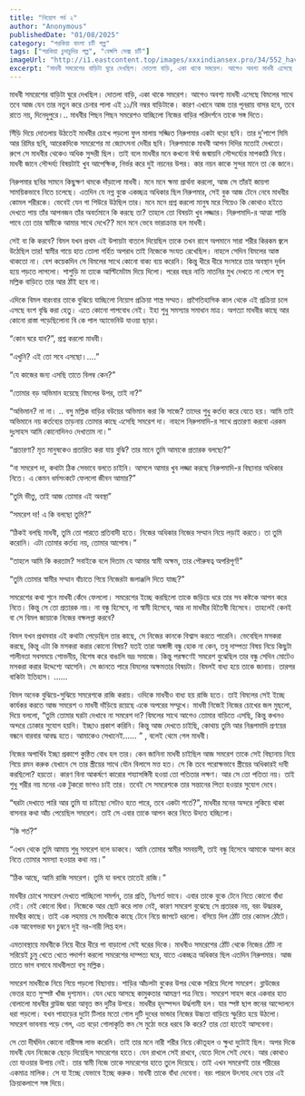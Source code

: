 ```yaml
---
title: "নিয়োগ পর্ব ২"
author: "Anonymous"
publishedDate: "01/08/2025"
category: "পরকিয়া বাংলা চটি গল্প"
tags: ["পরকিয়া চুদাচুদির গল্প", "বেঙ্গলি সেক্স চটি"]
imageUrl: "http://i1.eastcontent.top/images/xxxindiansex.pro/34/552_have.jpg"
excerpt: "মাধবী সমরেশের বাড়িটা ঘুরে দেখছিল। দোতলা বাড়ি, একা থাকে সমরেশ। আগেও অবশ্য মাধবী এসেছে বিমলের সাথে তবে আজ যেন তার নতুন করে চেনার পালা এই ১১/বি নম্বর বাড়িটাকে। কারণ এখানে আজ তার পূনরায় বাসর হবে, তবে রাতে..."
---
```


মাধবী সমরেশের বাড়িটা ঘুরে দেখছিল। দোতলা বাড়ি, একা থাকে সমরেশ। আগেও অবশ্য মাধবী এসেছে বিমলের সাথে তবে আজ যেন তার নতুন করে চেনার পালা এই ১১/বি নম্বর বাড়িটাকে। কারণ এখানে আজ তার পূনরায় বাসর হবে, তবে রাতে নয়, দিনেদুপুরে।.. মাধবীর পিছন পিছন সমরেশও যাচ্ছিলো নিজের বাড়ির পরিদর্শনে তাকে সঙ্গ দিতে।


সিঁড়ি দিয়ে দোতলায় উঠতেই মাধবীর চোখে পড়লো ফুল মালায় সজ্জিত নিরুপমার একটা বড়ো ছবি। তার দু’পাশে মিমি আর রিমির ছবি, আরেকদিকে সমরেশের মা জ্যোৎসনা দেবীর ছবি। নিরুপমাকে মাধবী আপন দিদির মতোই দেখতো। রুপে সে মাধবীর থেকেও অধিক সুন্দরী ছিল। তাই বলে মাধবীর মনে কখনো ঈর্ষা জন্মায়নি সৌন্দর্য্যের মাপকাঠি নিয়ে। মাধবী জানে সৌন্দর্য্য বিষয়টাই খুব আপেক্ষিক, নির্ভর করে দুই নয়নের উপর। কার নয়ন কাকে সুন্দর মানে তা কে জানে।


নিরুপমার ছবির সামনে কিছুক্ষণ থমকে দাঁড়ালো মাধবী। মনে মনে ক্ষমা প্রার্থনা করলো, আজ সে তাঁরই জায়গা সাময়িকভাবে নিতে চলেছে। এতদিন যে নগ্ন বুকে একচ্ছত্র অধিকার ছিল নিরুপমার, সেই বুক আজ টেনে নেবে মাধবীর কোমল শরীরকে। ভেবেই যেন গা শিউরে উঠছিল তার। মনে মনে প্রশ্ন করলো মানুষ মরে গিয়েও কি কোথাও হইতে দেখতে পায় তাঁর আপনজন তাঁর অবর্তমানে কি করছে তা? তাহলে তো বিষয়টা খুব লজ্জার। নিরুপমাদি-র আত্মা শান্তি পাবে তো তার স্বামীকে আমার সাথে দেখে?? মনে মনে ভেবে ভারাক্রান্ত হল মাধবী।


সেই বা কি করবে? বিমল যখন প্রথম এই উপায়টা বাতলে দিয়েছিল তাকে তখন রাগে অপমানে সারা শরীর কিরকম জ্বলে উঠেছিল তার! স্বামীর গায়ে হাত তোলা গর্হিত অপরাধ তাই নিজেকে সংযত রেখেছিল। নাহলে সেদিন বিমলের আস্ত থাকতো না। বেশ কয়েকদিন সে বিমলের সাথে কোনো বাক্য ব্যয় করেনি। কিন্তু ধীরে ধীরে সংসারে তার অবস্থান দূর্বল হয়ে পড়তে লাগলো। শাশুড়ি মা তাকে আল্টিমেটাম দিয়ে দিলো। পরের বছর নাতি নাতনির মুখ দেখতে না পেলে বসু মল্লিক বাড়িতে তার আর ঠাঁই হবে না।


এদিকে বিমল বারংবার তাকে বুঝিয়ে যাচ্ছিলো নিয়োগ প্রক্রিয়া শাস্ত্র সম্মত। প্রাগৈতিহাসিক কাল থেকে এই প্রক্রিয়া চলে এসছে বংশ বৃদ্ধি করা হেতু। এতে কোনো পাপবোধ নেই। ইহা শুধু সমস্যার সমাধান মাত্র। অগত্যা মাধবীর কাছে আর কোনো রাস্তা পড়েছিলোনা বি কে পাল অ্যাভেনিউ যাওয়া ছাড়া।


“কোন ঘরে যাব?”, প্রশ্ন করলো মাধবী।


“এখুনি? এই তো সবে এসছো।….”


“যে কাজের জন্য এসছি তাতে বিলম্ব কেন?”


“তোমার বড় অভিমান হয়েছে বিমলের উপর, তাই না?”


“অভিমান? না না। .. বসু মল্লিক বাড়ির বউয়ের অভিমান করা কি সাজে? তাদের শুধু কর্তব্য করে যেতে হয়। আমি তাই অভিমানে নয় কর্তব্যের তাড়নায় তোমার কাছে এসেছি সমরেশ দা। নাহলে নিরুপমাদি-র সাথে প্রতারণা করবো এরকম দুঃসাহস আমি কোনোদিনও দেখাতাম না।”


“প্রতারণা? মৃত মানুষকেও প্রতারিত করা যায় বুঝি? তার মানে তুমি আমাকে প্রতারক বলছো?”


“না সমরেশ দা, কথাটা ঠিক সেভাবে বলতে চাইনি। আসলে আমার খুব লজ্জা করছে নিরুপমাদি-র বিছানার অধিকার নিতে। এ কেমন ধর্মসংকটে ফেললো জীবন আমার?”


“তুমি ভীতু, তাই আজ তোমার এই অবস্থা”


“সমরেশ দা! এ কি বলছো তুমি?”


“ঠিকই বলছি মাধবী, তুমি তো পারতে প্রতিবাদী হতে। নিজের অধিকার নিজের সম্মান নিয়ে লড়াই করতে। তা তুমি করোনি। এটা তোমার কর্তব্য নয়, তোমার আপোষ।”


“তাহলে আমি কি করতাম? সবাইকে বলে দিতাম যে আমার স্বামী অক্ষম, তার পৌরুষত্ব অপরিপূর্ণ!”


“তুমি তোমার স্বামীর সম্মান বাঁচাতে গিয়ে নিজেরটা জলাঞ্জলি দিতে যাচ্ছ?”


সমরেশের কথা শুনে মাধবী কেঁদে ফেললো। সমরেশের ইচ্ছে করছিলো তাকে জড়িয়ে ধরে তার সব কষ্টকে আপন করে নিতে। কিন্তু সে তো প্রতারক নয়। না বন্ধু হিসেবে, না স্বামী হিসেবে, আর না মাধবীর হিতৈষী হিসেবে। তাহলেই কেনই বা সে বিমল জায়াকে নিজের বক্ষলগ্না করবে?


বিমল যখন প্রথমবার এই কথাটা পেড়েছিল তার কাছে, সে নিজের কানকে বিশ্বাস করতে পারেনি। ভেবেছিল মসকরা করছে, কিন্তু এটা কি মসকরা করার কোনো বিষয়? যতই তারা অঙ্গাঙ্গী বন্ধু হোক না কেন, তবু দাম্পত্য বিষয় নিয়ে কিছুটা শালীনতা সবসময়ে শোভনীয়, বিশেষ করে বাঙালি ভদ্র সমাজে। কিন্তু পরক্ষণেই সমরেশ বুঝেছিল তার বন্ধু সেদিন মোটেও মসকরা করার উদ্দেশ্যে আসেনি। সে জানতে পারে বিমলের অক্ষমতার বিষয়টা। বিমলই বাধ্য হয়ে তাকে জানায়। তারপর বাকিটা ইতিহাস। ……


বিমল অনেক বুঝিয়ে-সুঝিয়ে সমরেশকে রাজি করায়। ওদিকে মাধবীও বাধ্য হয় রাজি হতে। তাই বিমলের সেই ইচ্ছে কার্যকর করতে আজ সমরেশ ও মাধবী দাঁড়িয়ে রয়েছে একে অপরের সম্মুখে। মাধবী নিজেই নিজের চোখের জল মুছলো, দিয়ে বললো, “তুমি তোমার ঘরটা দেখাবে না সমরেশ দা? বিমলের সাথে আগেও তোমার বাড়িতে এসছি, কিন্তু কখনও অন্দরে ঢোকার সুযোগ হয়নি। ইচ্ছাও প্রকাশ করিনি। কিন্তু আজ দেখতে চাইছি, কোথায় তুমি আর নিরূপমাদি প্রণয়ের বন্ধনে বারবার আবদ্ধ হতে। আমাকেও সেখানেই…… ” , বলেই থেমে গেল মাধবী।


নিজের অপার্থিব ইচ্ছা প্রকাশে কুন্ঠিত বোধ হল তার। কেন জানিনা মাধবী চাইছিল আজ সমরেশ তাকে সেই বিছানায় নিয়ে গিয়ে রমন করুক যেখানে সে তার স্ত্রীয়ের সাথে যৌন বিলাসে মত্ত হত। সে কি তবে পরোক্ষভাবে স্ত্রীয়ের অধিকারই দাবী করছিলো? হয়তো। কারণ বিনা আকর্ষণে কারোর শয্যাসঙ্গিনী হওয়া তো পতিতার লক্ষণ। আর সে তো পতিতা নয়। তাই শুধু শরীর নয় মনের এক টুকরো ভাগও চাই তার। তবেই সে সমরেশকে তার সন্তানের পিতা হওয়ার সুযোগ দেবে।


“ঘরটা দেখাতে পারি আর তুমি যা চাইছো সেটাও হতে পারে, তবে একটা শর্তে?”, মাধবীর মনের অন্দরে লুকিয়ে থাকা বাসনার কথা আঁচ পেয়েছিল সমরেশ। তাই সে এবার তাকে আপন করে নিতে উদ্যত হচ্ছিলো।


“কি শর্ত?”


“এখন থেকে তুমি আমায় শুধু সমরেশ বলে ডাকবে। আমি তোমার স্বামীর সমবয়সী, তাই বন্ধু হিসেবে আমাকে আপন করে নিতে তোমার সমস্যা হওয়ার কথা নয়।”


“ঠিক আছে, আমি রাজি সমরেশ। তুমি যা বলবে তাতেই রাজি।”


মাধবীর চোখে সমরেশ দেখতে পাচ্ছিলো সমর্পন, তার প্রতি, নিঃশর্ত ভাবে। এবার তাকে বুকে টেনে নিতে কোনো বাঁধা নেই। নেই কোনো দ্বিধা। নিজেকে আর ছোট করে লাভ নেই, কারণ সমরেশ বুঝেছে সে প্রতারক নয়, বরং উদ্ধারক, মাধবীর কাছে। তাই এক লহমায় সে মাধবীকে কাছে টেনে নিয়ে জাপটে ধরলো। বসিয়ে দিল ঠোঁট তার কোমল ঠোঁটে। এক আবেগভরা ঘন চুম্বনে দুই নর-নারী লিপ্ত হল।


এমতাবস্থায়ে মাধবীকে নিয়ে ধীরে ধীরে পা বাড়ালো সেই ঘরের দিকে। মাধবীও সমরেশের ঠোঁট থেকে নিজের ঠোঁট না সরিয়েই চুমু খেতে খেতে পদার্পণ করলো সমরেশের দাম্পত্য ঘরে, যাতে একচ্ছত্র অধিকার ছিল এতদিন নিরুপমার। আজ তাতে ভাগ বসাবে মাধবীলতা বসু মল্লিক।


সমরেশ মাধবীকে নিয়ে গিয়ে পড়লো বিছানায়। শাড়ির আঁচলটা বুকের উপর থেকে সরিয়ে দিলো সমরেশ। ব্লাউজের ভেতর হতে সুস্পষ্ট খাঁজ দৃশ্যমান। যেন ধেয়ে আসছে কামুকতার আমন্ত্রণ পত্র নিয়ে। সমরেশ সাহস করে একবার হাত বোলালো মাধবীর ব্লাউজ দ্বারা আবৃত স্তন দুটির উপরে। মাধবীর হৃদস্পন্দন উর্দ্ধগামী হল। যার স্পষ্ট ছাপ স্তনের আন্দোলনে ধরা পড়লো। যখন পাহাড়ের দুটো টিলার মতো গোল দুটি দুধের ভান্ডার নিজের উচ্চতা বাড়িয়ে স্ফুরিত হয়ে উঠলো। সমরেশ ভাবনায় পড়ে গেল, এত বড়ো গোলাকৃতি স্তন সে মুঠো ভরে ধরবে কি করে? তার তো হাতেই আসবেনা।


সে তো দীর্ঘদিন কোনো নারীসঙ্গ লাভ করেনি। তাই তার মনে নারী শরীর নিয়ে কৌতূহল ও ক্ষুধা দুটোই ছিল। অপর দিকে মাধবী যেন নিজেকে ছেড়ে দিয়েছিল সমরেশের হাতে। যেন রাখলে সেই রাখবে, যেতে দিলে সেই দেবে। আর কোথাও তো যাওয়ার উপায় নেই। তার স্বামী নিজে তাকে সমরেশের হাতে তুলে দিয়েছে। তাই এখন সমরেশই তার শরীরের একমাত্র মালিক। সে যা ইচ্ছে যেভাবে ইচ্ছে করুক। মাধবী তাকে বাঁধা দেবেনা। বরং পারলে উৎসাহ দেবে তার এই ক্রিয়াকলাপে সঙ্গ দিয়ে।

